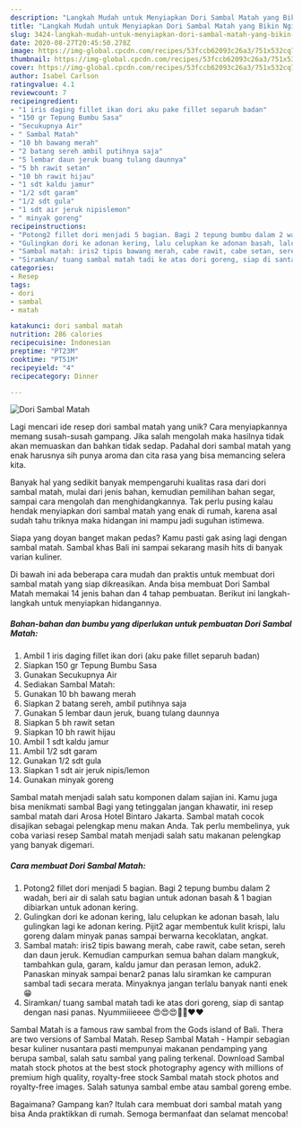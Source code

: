 ```yaml
---
description: "Langkah Mudah untuk Menyiapkan Dori Sambal Matah yang Bikin Ngiler"
title: "Langkah Mudah untuk Menyiapkan Dori Sambal Matah yang Bikin Ngiler"
slug: 3424-langkah-mudah-untuk-menyiapkan-dori-sambal-matah-yang-bikin-ngiler
date: 2020-08-27T20:45:50.278Z
image: https://img-global.cpcdn.com/recipes/53fccb62093c26a3/751x532cq70/dori-sambal-matah-foto-resep-utama.jpg
thumbnail: https://img-global.cpcdn.com/recipes/53fccb62093c26a3/751x532cq70/dori-sambal-matah-foto-resep-utama.jpg
cover: https://img-global.cpcdn.com/recipes/53fccb62093c26a3/751x532cq70/dori-sambal-matah-foto-resep-utama.jpg
author: Isabel Carlson
ratingvalue: 4.1
reviewcount: 7
recipeingredient:
- "1 iris daging fillet ikan dori aku pake fillet separuh badan"
- "150 gr Tepung Bumbu Sasa"
- "Secukupnya Air"
- " Sambal Matah"
- "10 bh bawang merah"
- "2 batang sereh ambil putihnya saja"
- "5 lembar daun jeruk buang tulang daunnya"
- "5 bh rawit setan"
- "10 bh rawit hijau"
- "1 sdt kaldu jamur"
- "1/2 sdt garam"
- "1/2 sdt gula"
- "1 sdt air jeruk nipislemon"
- " minyak goreng"
recipeinstructions:
- "Potong2 fillet dori menjadi 5 bagian. Bagi 2 tepung bumbu dalam 2 wadah, beri air di salah satu bagian untuk adonan basah &amp; 1 bagian dibiarkan untuk adonan kering."
- "Gulingkan dori ke adonan kering, lalu celupkan ke adonan basah, lalu gulingkan lagi ke adonan kering. Pijit2 agar membentuk kulit krispi, lalu goreng dalam minyak panas sampai berwarna kecoklatan, angkat."
- "Sambal matah: iris2 tipis bawang merah, cabe rawit, cabe setan, sereh dan daun jeruk. Kemudian campurkan semua bahan dalam mangkuk, tambahkan gula, garam, kaldu jamur dan perasan lemon, aduk2. Panaskan minyak sampai benar2 panas lalu siramkan ke campuran sambal tadi secara merata. Minyaknya jangan terlalu banyak nanti enek 😁"
- "Siramkan/ tuang sambal matah tadi ke atas dori goreng, siap di santap dengan nasi panas. Nyummiiieeee 😍😍😍👍🏻❤❤"
categories:
- Resep
tags:
- dori
- sambal
- matah

katakunci: dori sambal matah 
nutrition: 286 calories
recipecuisine: Indonesian
preptime: "PT23M"
cooktime: "PT51M"
recipeyield: "4"
recipecategory: Dinner

---
```



![Dori Sambal Matah](https://img-global.cpcdn.com/recipes/53fccb62093c26a3/751x532cq70/dori-sambal-matah-foto-resep-utama.jpg)

Lagi mencari ide resep dori sambal matah yang unik? Cara menyiapkannya memang susah-susah gampang. Jika salah mengolah maka hasilnya tidak akan memuaskan dan bahkan tidak sedap. Padahal dori sambal matah yang enak harusnya sih punya aroma dan cita rasa yang bisa memancing selera kita.

Banyak hal yang sedikit banyak mempengaruhi kualitas rasa dari dori sambal matah, mulai dari jenis bahan, kemudian pemilihan bahan segar, sampai cara mengolah dan menghidangkannya. Tak perlu pusing kalau hendak menyiapkan dori sambal matah yang enak di rumah, karena asal sudah tahu triknya maka hidangan ini mampu jadi suguhan istimewa.

Siapa yang doyan banget makan pedas? Kamu pasti gak asing lagi dengan sambal matah. Sambal khas Bali ini sampai sekarang masih hits di banyak varian kuliner.


Di bawah ini ada beberapa cara mudah dan praktis untuk membuat dori sambal matah yang siap dikreasikan. Anda bisa membuat Dori Sambal Matah memakai 14 jenis bahan dan 4 tahap pembuatan. Berikut ini langkah-langkah untuk menyiapkan hidangannya.

<!--inarticleads1-->

##### Bahan-bahan dan bumbu yang diperlukan untuk pembuatan Dori Sambal Matah:

1. Ambil 1 iris daging fillet ikan dori (aku pake fillet separuh badan)
1. Siapkan 150 gr Tepung Bumbu Sasa
1. Gunakan Secukupnya Air
1. Sediakan  Sambal Matah:
1. Gunakan 10 bh bawang merah
1. Siapkan 2 batang sereh, ambil putihnya saja
1. Gunakan 5 lembar daun jeruk, buang tulang daunnya
1. Siapkan 5 bh rawit setan
1. Siapkan 10 bh rawit hijau
1. Ambil 1 sdt kaldu jamur
1. Ambil 1/2 sdt garam
1. Gunakan 1/2 sdt gula
1. Siapkan 1 sdt air jeruk nipis/lemon
1. Gunakan  minyak goreng


Sambal matah menjadi salah satu komponen dalam sajian ini. Kamu juga bisa menikmati sambal Bagi yang tetinggalan jangan khawatir, ini resep sambal matah dari Arosa Hotel Bintaro Jakarta. Sambal matah cocok disajikan sebagai pelengkap menu makan Anda. Tak perlu membelinya, yuk coba variasi resep Sambal matah menjadi salah satu makanan pelengkap yang banyak digemari. 

<!--inarticleads2-->

##### Cara membuat Dori Sambal Matah:

1. Potong2 fillet dori menjadi 5 bagian. Bagi 2 tepung bumbu dalam 2 wadah, beri air di salah satu bagian untuk adonan basah &amp; 1 bagian dibiarkan untuk adonan kering.
1. Gulingkan dori ke adonan kering, lalu celupkan ke adonan basah, lalu gulingkan lagi ke adonan kering. Pijit2 agar membentuk kulit krispi, lalu goreng dalam minyak panas sampai berwarna kecoklatan, angkat.
1. Sambal matah: iris2 tipis bawang merah, cabe rawit, cabe setan, sereh dan daun jeruk. Kemudian campurkan semua bahan dalam mangkuk, tambahkan gula, garam, kaldu jamur dan perasan lemon, aduk2. Panaskan minyak sampai benar2 panas lalu siramkan ke campuran sambal tadi secara merata. Minyaknya jangan terlalu banyak nanti enek 😁
1. Siramkan/ tuang sambal matah tadi ke atas dori goreng, siap di santap dengan nasi panas. Nyummiiieeee 😍😍😍👍🏻❤❤


Sambal Matah is a famous raw sambal from the Gods island of Bali. Thera are two versions of Sambal Matah. Resep Sambal Matah - Hampir sebagian besar kuliner nusantara pasti mempunyai makanan pendamping yang berupa sambal, salah satu sambal yang paling terkenal. Download Sambal matah stock photos at the best stock photography agency with millions of premium high quality, royalty-free stock Sambal matah stock photos and royalty-free images. Salah satunya sambal embe atau sambal goreng embe. 

Bagaimana? Gampang kan? Itulah cara membuat dori sambal matah yang bisa Anda praktikkan di rumah. Semoga bermanfaat dan selamat mencoba!
